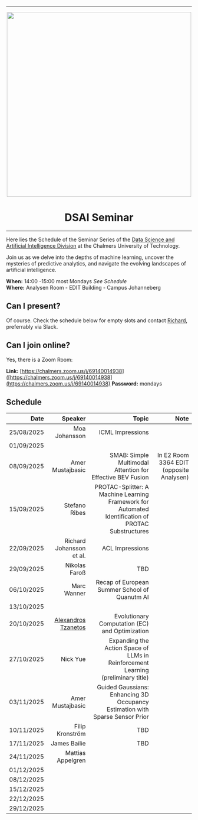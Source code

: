 
---

<div id="header" align="center", padding: 0px;>
  <img src="https://upload.wikimedia.org/wikipedia/commons/thumb/d/d4/Chalmers_wordmark.svg/1280px-Chalmers_wordmark.svg.png" width="500" />
  <h1>DSAI Seminar</h1>
</div>

---



Here lies the Schedule of the Seminar Series of the [Data Science and Artificial Intelligence Division](https://www.chalmers.se/en/departments/cse/our-research/data-science-and-ai/) at the Chalmers University of Technology.<br> 

Join us as we delve into the depths of machine learning, uncover the mysteries of predictive analytics, and navigate the evolving landscapes of artificial intelligence.

**When:** 14:00 -15:00 most Mondays *See Schedule* <br>
**Where:** Analysen Room - EDIT Building - Campus Johanneberg

## Can I present?

Of course. Check the schedule below for empty slots and contact [Richard](https://www.chalmers.se/personer/ricbec/), preferrably via Slack.

## Can I join online?

Yes, there is a Zoom Room:

**Link:** [https://chalmers.zoom.us/j/69140014938]([https://chalmers.zoom.us/j/69140014938](https://chalmers.zoom.us/j/69140014938)
**Password:** mondays


## Schedule

|       Date | Speaker | Topic| Note|
|-----------:|--------:|------:|-----:|
| 25/08/2025 | Moa Johansson| ICML Impressions       ||
| 01/09/2025 | |||
| 08/09/2025 | Amer Mustajbasic | SMAB: Simple Multimodal Attention for Effective BEV Fusion      | In E2 Room 3364 EDIT (opposite Analysen) |
| 15/09/2025 | Stefano Ribes | PROTAC-Splitter: A Machine Learning Framework for Automated Identification of PROTAC Substructures            ||
| 22/09/2025 | Richard Johansson et al. | ACL Impressions||
| 29/09/2025 | Nikolas Faroß | TBD      ||
| 06/10/2025 | Marc Wanner | Recap of European Summer School of Quanutm AI  ||
| 13/10/2025 |         |       ||
| 20/10/2025 | [Alexandros Tzanetos](https://ju.se/personinfo.html?sign=TZAALE&lang=en) | Evolutionary Computation (EC) and Optimization ||
| 27/10/2025 | Nick Yue  | Expanding the Action Space of LLMs in Reinforcement Learning (preliminary title)|
| 03/11/2025 | Amer Mustajbasic | Guided Gaussians: Enhancing 3D Occupancy Estimation with Sparse Sensor Prior       ||
| 10/11/2025 | Filip Kronström | TBD       ||
| 17/11/2025 | James Bailie  |  TBD      ||
| 24/11/2025 | Mattias Appelgren  |        ||
| 01/12/2025 |  |        ||
| 08/12/2025 |  |        ||
| 15/12/2025 |  |        ||
| 22/12/2025 |  |        ||
| 29/12/2025 |  |        ||
